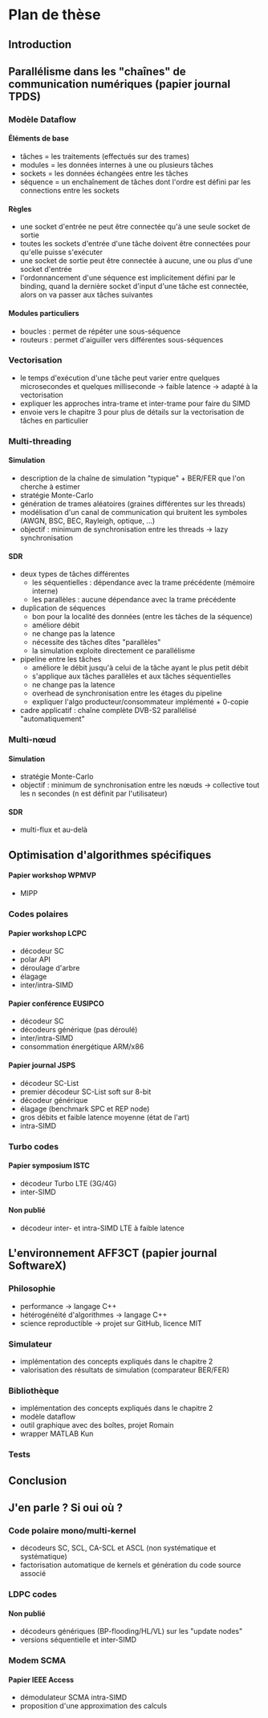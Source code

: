 # Plan de thèse

<!-- ********************************************************************** -->
<!-- *********************************************************** CHAPITRE 1 -->
<!-- ********************************************************************** -->
## Introduction

<!-- ********************************************************************** -->
<!-- *********************************************************** CHAPITRE 2 -->
<!-- ********************************************************************** -->
## Parallélisme dans les "chaînes" de communication numériques (papier journal TPDS)

### Modèle Dataflow

#### Éléments de base

- tâches = les traitements (effectués sur des trames)
- modules = les données internes à une ou plusieurs tâches
- sockets = les données échangées entre les tâches
- séquence = un enchaînement de tâches dont l'ordre est défini par les
  connections entre les sockets

#### Règles

- une socket d'entrée ne peut être connectée qu'à une seule socket de sortie
- toutes les sockets d'entrée d'une tâche doivent être connectées pour qu'elle
  puisse s'exécuter
- une socket de sortie peut être connectée à aucune, une ou plus d'une socket
  d'entrée
- l'ordonnancement d'une séquence est implicitement défini par le binding, quand
  la dernière socket d'input d'une tâche est connectée, alors on va passer aux
  tâches suivantes

#### Modules particuliers

- boucles : permet de répéter une sous-séquence
- routeurs : permet d'aiguiller vers différentes sous-séquences

### Vectorisation

- le temps d'exécution d'une tâche peut varier entre quelques microsecondes et
  quelques milliseconde -> faible latence -> adapté à la vectorisation
- expliquer les approches intra-trame et inter-trame pour faire du SIMD
- envoie vers le chapitre 3 pour plus de détails sur la vectorisation de tâches
  en particulier

### Multi-threading

#### Simulation

- description de la chaîne de simulation "typique" + BER/FER que l'on cherche à
  estimer
- stratégie Monte-Carlo
- génération de trames aléatoires (graines différentes sur les threads)
- modélisation d'un canal de communication qui bruitent les symboles (AWGN, BSC,
  BEC, Rayleigh, optique, ...)
- objectif : minimum de synchronisation entre les threads -> lazy
  synchronisation

#### SDR

- deux types de tâches différentes
  * les séquentielles : dépendance avec la trame précédente (mémoire interne)
  * les parallèles : aucune dépendance avec la trame précédente
- duplication de séquences
  * bon pour la localité des données (entre les tâches de la séquence)
  * améliore débit
  * ne change pas la latence
  * nécessite des tâches dîtes "parallèles"
  * la simulation exploite directement ce parallélisme
- pipeline entre les tâches
  * améliore le débit jusqu'à celui de la tâche ayant le plus petit débit
  * s'applique aux tâches parallèles et aux tâches séquentielles
  * ne change pas la latence
  * overhead de synchronisation entre les étages du pipeline
  * expliquer l'algo producteur/consommateur implémenté + 0-copie
- cadre applicatif : chaîne complète DVB-S2 parallélisé "automatiquement"

### Multi-nœud

#### Simulation

- stratégie Monte-Carlo
- objectif : minimum de synchronisation entre les nœuds -> collective tout les
  n secondes (n est définit par l'utilisateur)

#### SDR

- multi-flux et au-delà

<!-- ********************************************************************** -->
<!-- *********************************************************** CHAPITRE 3 -->
<!-- ********************************************************************** -->
## Optimisation d'algorithmes spécifiques

#### Papier workshop WPMVP

- MIPP

### Codes polaires

#### Papier workshop LCPC

- décodeur SC
- polar API
- déroulage d'arbre
- élagage
- inter/intra-SIMD

#### Papier conférence EUSIPCO

- décodeur SC
- décodeurs générique (pas déroulé)
- inter/intra-SIMD
- consommation énergétique ARM/x86

#### Papier journal JSPS

- décodeur SC-List
- premier décodeur SC-List soft sur 8-bit
- décodeur générique
- élagage (benchmark SPC et REP node)
- gros débits et faible latence moyenne (état de l'art)
- intra-SIMD

### Turbo codes

#### Papier symposium ISTC

- décodeur Turbo LTE (3G/4G)
- inter-SIMD

#### Non publié

- décodeur inter- et intra-SIMD LTE à faible latence

<!-- ********************************************************************** -->
<!-- *********************************************************** CHAPITRE 4 -->
<!-- ********************************************************************** -->
## L'environnement AFF3CT (papier journal SoftwareX)

### Philosophie

- performance -> langage C++
- hétérogénéité d'algorithmes -> langage C++
- science reproductible -> projet sur GitHub, licence MIT

### Simulateur

- implémentation des concepts expliqués dans le chapitre 2
- valorisation des résultats de simulation (comparateur BER/FER)

### Bibliothèque

- implémentation des concepts expliqués dans le chapitre 2
- modèle dataflow
- outil graphique avec des boîtes, projet Romain
- wrapper MATLAB Kun

### Tests

<!-- ********************************************************************** -->
<!-- *********************************************************** CHAPITRE 5 -->
<!-- ********************************************************************** -->
## Conclusion

<!-- ********************************************************************** -->
<!-- *************************************************************** KESAKO -->
<!-- ********************************************************************** -->

## J'en parle ? Si oui où ?

### Code polaire mono/multi-kernel

- décodeurs SC, SCL, CA-SCL et ASCL (non systématique et systématique)
- factorisation automatique de kernels et génération du code source associé

### LDPC codes

#### Non publié

- décodeurs génériques (BP-flooding/HL/VL) sur les "update nodes"
- versions séquentielle et inter-SIMD

### Modem SCMA

#### Papier IEEE Access

- démodulateur SCMA intra-SIMD
- proposition d'une approximation des calculs